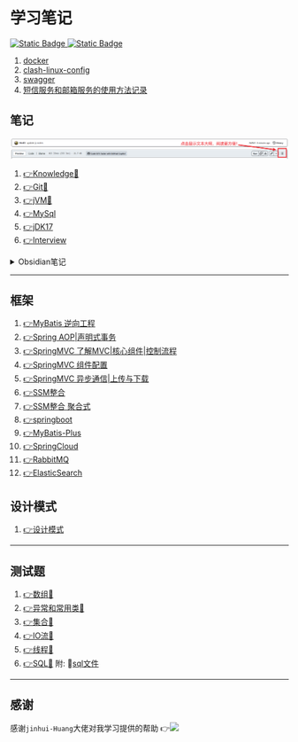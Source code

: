 
# 学习笔记

<a href="https://www.instagram.com/j.elmo/"><img alt="Static Badge" src="https://img.shields.io/badge/nothing-fllowme-brightgreen?logo=instagram&logoColor=ffffff&label=j.elmo">
</a>
<a href="https://www.youtube.com/channel/UC7Qfl9xgFGr3hT3zRXqAeEA"><img alt="Static Badge" src="https://img.shields.io/badge/nothing-followme-brightgreen?logo=youtube&logoColor=DC143C&label=j.elmo">
</a>


1. [docker](framework/docker/docker.md)
2. [clash-linux-config](java/clash配置.md)
3. [swagger](framework/swagger-demo/swagger笔记.md)
4. [短信服务和邮箱服务的使用方法记录](framework/email-demo/记录.md)

## 笔记

![温馨提示](img/Snipaste_2023-09-02_15-52-55.png)


1. [👉Knowledge📕](java/🌟重要知识点汇总.md)
2. [👉Git📖](java/Git.md)
3. [👉jVM📖](java/jVM组成.md)
4. [👉MySql](java/SQL数据库.md)
5. [👉jDK17](java/JDK17常用新特性.md)
6. [👉Interview](interview/面试知识点.md)

<details>
<summary>Obsidian笔记</summary>

1. [👉HTML基础📖](java/1-HTML基础.md)
8. [👉CSS📖](java/2-CSS.md)
9.  [👉JavaScript📖](java/JavaScript.md)
10. [👉Ajax📖](java/Ajax.md)
11. [👉VUE📖](java/VUE.md)
6. [👉JAVA入门📖](java/3-java%20SE%20入门.md)
7. [👉方法📖](java/4-方法.md)
8. [👉数组📖](java/5-数组.md)
9. [👉面向对象📖](java/6-面向对象.md)
10. [👉异常处理📖](java/7-异常处理.md)
11. [👉常用类📖](java/8-常用类.md)
12. [👉集合📖](java/9-集合.md)
13. [👉IO流📖](java/10-IO流.md)
14. [👉多线程📖](java/11-多线程.md)
15. [👉网络编程📖](java/12-网络编程.md)
16. [👉反射📖](java/13-反射.md)
17. [👉JDBC📖](java/14-JDBC.md)
13. [👉JavaWeb📖](java/JavaWeb.md)
</details>

---

## 框架

1. [👉MyBatis 逆向工程](java/mybatis-generator.md)
2. [👉Spring AOP|声明式事务](framework/SpringPractice10-6/学习记录10-6.md)
3. [👉SpringMVC 了解MVC|核心组件|控制流程](framework/SpringMVC/SpringMVC学习记录10-7.md)
4. [👉SpringMVC 组件配置](framework/SpringMVC02/SpringMVC学习记录第二天10-8.md)
5. [👉SpringMVC 异步通信|上传与下载](framework/SpringMVC03/SpringMVC02/SpringMVC45%2010-1112.md)
6. [👉SSM整合](framework/ssm-integration/记录.md)
7. [👉SSM整合 聚合式](framework/web-aggregation/记录.md)
8. [👉springboot](framework/springboot-helloworld/学习记录.md)
9.  [👉MyBatis-Plus](framework/mybatis-plus/mp-demo/MyBatis-Plus笔记.md)
10. [👉SpringCloud](framework/SpringCloud/springcloud笔记.md)
11. [👉RabbitMQ](framework/mq-study/MQ.md)
12. [👉ElasticSearch](framework/es-study/es.md)
## 设计模式

1. [👉设计模式](design_pattern/设计模式.md)

---

## 测试题

1. [👉数组💯](java/面试简单题测试.md)
2. [👉异常和常用类💯](java/模拟测试摸底题.md)
3. [👉集合💯](java/集合中难测试题.md)
4. [👉IO流💯](java/IO流简单测试题.md)
5. [👉线程💯](java/线程简单测试题.md)
6. [👉SQL💯](java/SQL简单测试题.md)
    附: 💾[sql文件](java/tb_order.sql)
---

## 感谢
感谢`jinhui-Huang`大佬对我学习提供的帮助
👉<a href="https://github.com/jinhui-Huang"><img src="https://img.shields.io/badge/dynamic/json?url=https%3A%2F%2Fapi.spencerwoo.com%2Fsubstats%2F%3Fsource%3Dgithub%26queryKey%3Djinhui-Huang&query=%24.data.totalSubs&suffix=%20followers&logo=github&label=jinhui-Huang&labelColor=0996AD&color=0786BC)"></a>
